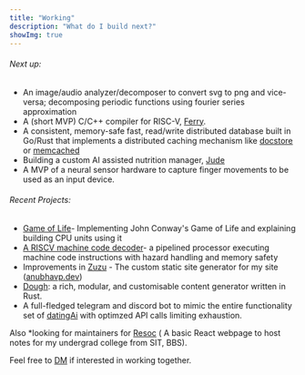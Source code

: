 ```yaml
---
title: "Working"
description: "What do I build next?"
showImg: true
---
```


###### Next up:

- An image/audio analyzer/decomposer to convert svg to png and vice-versa; decomposing periodic functions using fourier series approximation
- A (short MVP) C/C++ compiler for RISC-V, [Ferry](https://github.com/fuzzymf/ferry).
- A consistent, memory-safe fast, read/write distributed database built in Go/Rust that implements a distributed caching mechanism like [docstore](https://www.uber.com/en-IN/blog/how-uber-serves-over-40-million-reads-per-second-using-an-integrated-cache/) or [memcached](https://memcached.org/)
- Building a custom AI assisted nutrition manager, [Jude](https://anubhavp.dev/blog/heyjude.html)
- A MVP of a neural sensor hardware to capture finger movements to be used as an input device.

###### Recent Projects:

- [Game of Life](https://anubhavp.dev/blog/gameoflife.html)- Implementing John Conway's Game of Life and explaining building CPU units using it
- [A RISCV machine code decoder](https://anubhavp.dev/barney)-  a pipelined processor executing machine code instructions with hazard handling and memory safety
- Improvements in [Zuzu](https://github.com/fuzzymfx/zuzu) - The custom static site generator for my site ([anubhavp.dev](https://anubhavp.dev/))
- [Dough](https://github.com/fuzzymfx/dough): a rich, modular, and customisable content generator written in Rust.
- A full-fledged telegram and discord bot to mimic the entire functionality set of [datingAi](datingai.pro) with optimzed API calls limiting exhaustion.

Also *looking for maintainers for [Resoc](https://resoc.in) ( A basic React webpage to host notes for my undergrad college from SIT, BBS).

Feel free to [DM](mailto:anubhabr50@gmail.com) if interested in working together.